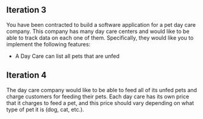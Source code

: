 ## Iteration 3

You have been contracted to build a software application for a pet day care company. This company has many day care centers and would like to be able to track data on each one of them. Specifically, they would like you to implement the following features:

<!-- * Each Day Care has a unique name, as well as a way to read that data. -->
<!-- * Each Day Care has multiple customers, and each of those customers can have multiple pets. -->
<!-- * A Day Care can find a customer by the customer's id -->
* A Day Care can list all pets that are unfed


## Iteration 4

The day care company would like to be able to feed all of its unfed pets and charge customers for feeding their pets. Each day care has its own price that it charges to feed a pet, and this price should vary depending on what type of pet it is (dog, cat, etc.). 
